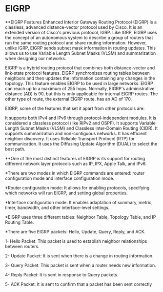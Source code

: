 # EIGRP

**EIGRP Features Enhanced Interior Gateway Routing Protocol (EIGRP) is a classless, advanced distance-vector protocol used by Cisco. It is an extended version of Cisco's previous protocol, IGRP. Like IGRP, EIGRP uses the concept of an autonomous system to describe a group of routers that run the same routing protocol and share routing information. However, unlike IGRP, EIGRP sends subnet mask information in routing updates. This allows us to use Variable Length Subnet Masks (VLSM) and summarization when designing our networks.

EIGRP is a hybrid routing protocol that combines both distance-vector and link-state protocol features. EIGRP synchronizes routing tables between neighbors and then updates the information containing any changes in the topology. This feature enables EIGRP to be used in large networks. EIGRP can reach up to a maximum of 255 hops. Normally, EIGRP's administrative distance (AD) is 90, but this is only applicable for internal EIGRP routes. The other type of route, the external EIGRP route, has an AD of 170.

EIGRP, some of the features that set it apart from other protocols are:

It supports both IPv4 and IPv6 through protocol-independent modules. It is considered a classless protocol (like RIPv2 and OSPF). It supports Variable Length Subnet Masks (VLSM) and Classless Inter-Domain Routing (CIDR). It supports summarization and non-contiguous networks. It has efficient neighbor discovery. It uses Reliable Transport Protocol (RTP) for communication. It uses the Diffusing Update Algorithm (DUAL) to select the best path.

**One of the most distinct features of EIGRP is its support for routing different network layer protocols such as IP, IPX, Apple Talk, and IPv6.

*There are two modes in which EIGRP commands are entered: router configuration mode and interface configuration mode.

*Router configuration mode: It allows for enabling protocols, specifying which networks will run EIGRP, and setting global properties.

*Interface configuration mode: It enables adaptation of summary, metric, timer, bandwidth, and other interface-level settings.

*EIGRP uses three different tables: Neighbor Table, Topology Table, and IP Routing Table.

*There are five EIGRP packets: Hello, Update, Query, Reply, and ACK.

1- Hello Packet: This packet is used to establish neighbor relationships between routers.

2- Update Packet: It is sent when there is a change in routing information.

3- Query Packet: This packet is sent when a router needs new information.

4- Reply Packet: It is sent in response to Query packets.

5- ACK Packet: It is sent to confirm that a packet has been sent correctly

